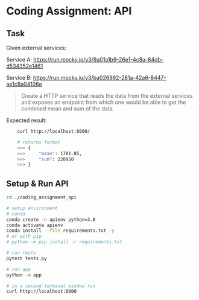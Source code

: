 # Coding Assignment: API

## Task
Given external services:

Service A: https://run.mocky.io/v3/9a01a1b9-26e1-4c8a-84db-d534352e1461

Service B: https://run.mocky.io/v3/ba026992-281a-42a6-8447-ae1c8a04106e

> Create a HTTP service that reads the data from the external services and exposes an endpoint from which one would be able to get the combined mean and sum of the data.

Expected result:

```bash
    curl http://localhost:8000/

    # returns format
    >>> {
    >>>     "mean": 1781.85,
    >>>     "sum": 220950
    >>> }
```

## Setup & Run API

```bash
cd ./coding_assignment_api

# setup environment
# conda
conda create -n apienv python=3.8
conda activate apienv
conda install --file requirements.txt -y
# or with pip
# python -m pip install -r requirements.txt

# run tests
pytest tests.py

# run app
python -m app

# in a second terminal window run
curl http://localhost:8000
```
